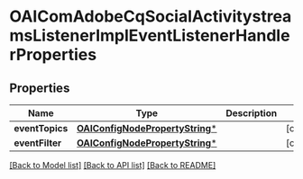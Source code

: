 # OAIComAdobeCqSocialActivitystreamsListenerImplEventListenerHandlerProperties

## Properties
Name | Type | Description | Notes
------------ | ------------- | ------------- | -------------
**eventTopics** | [**OAIConfigNodePropertyString***](OAIConfigNodePropertyString.md) |  | [optional] 
**eventFilter** | [**OAIConfigNodePropertyString***](OAIConfigNodePropertyString.md) |  | [optional] 

[[Back to Model list]](../README.md#documentation-for-models) [[Back to API list]](../README.md#documentation-for-api-endpoints) [[Back to README]](../README.md)



